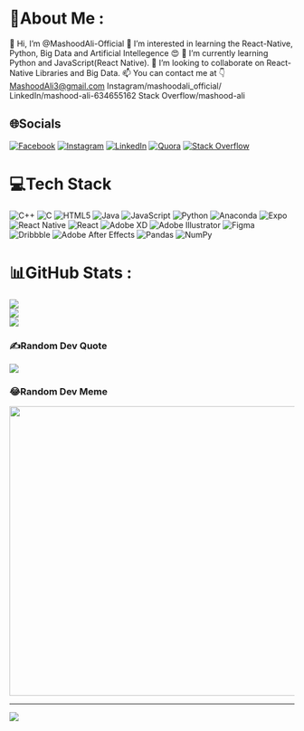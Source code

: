 # 💫About Me :
 👋 Hi, I’m @MashoodAli-Official
    👀 I’m interested in learning the React-Native, Python, Big Data and Artificial Intellegence 😍
    🌱 I’m currently learning Python and JavaScript(React Native).
    💞️ I’m looking to collaborate on React-Native Libraries and Big Data.
    📫 You can contact me at 👇
    MashoodAli3@gmail.com
    Instagram/mashoodali_official/
    LinkedIn/mashood-ali-634655162
    Stack Overflow/mashood-ali

## 🌐Socials
[![Facebook](https://img.shields.io/badge/Facebook-%231877F2.svg?logo=Facebook&logoColor=white)](https://facebook.com/MashoodAliofficial) [![Instagram](https://img.shields.io/badge/Instagram-%23E4405F.svg?logo=Instagram&logoColor=white)](https://instagram.com/MashoodAli_Official) [![LinkedIn](https://img.shields.io/badge/LinkedIn-%230077B5.svg?logo=linkedin&logoColor=white)](https://linkedin.com/in/mashood-ali-634655162) [![Quora](https://img.shields.io/badge/Quora-%23B92B27.svg?logo=Quora&logoColor=white)](https://quora.com/profile/Mashood-Ali-29) [![Stack Overflow](https://img.shields.io/badge/-Stackoverflow-FE7A16?logo=stack-overflow&logoColor=white)](https://stackoverflow.com/users/mashood-ali) 

# 💻Tech Stack
![C++](https://img.shields.io/badge/c++-%2300599C.svg?style=for-the-badge&logo=c%2B%2B&logoColor=white) ![C](https://img.shields.io/badge/c-%2300599C.svg?style=for-the-badge&logo=c&logoColor=white) ![HTML5](https://img.shields.io/badge/html5-%23E34F26.svg?style=for-the-badge&logo=html5&logoColor=white) ![Java](https://img.shields.io/badge/java-%23ED8B00.svg?style=for-the-badge&logo=java&logoColor=white) ![JavaScript](https://img.shields.io/badge/javascript-%23323330.svg?style=for-the-badge&logo=javascript&logoColor=%23F7DF1E) ![Python](https://img.shields.io/badge/python-3670A0?style=for-the-badge&logo=python&logoColor=ffdd54) ![Anaconda](https://img.shields.io/badge/Anaconda-%2344A833.svg?style=for-the-badge&logo=anaconda&logoColor=white) ![Expo](https://img.shields.io/badge/expo-1C1E24?style=for-the-badge&logo=expo&logoColor=#D04A37) ![React Native](https://img.shields.io/badge/react_native-%2320232a.svg?style=for-the-badge&logo=react&logoColor=%2361DAFB) ![React](https://img.shields.io/badge/react-%2320232a.svg?style=for-the-badge&logo=react&logoColor=%2361DAFB) ![Adobe XD](https://img.shields.io/badge/Adobe%20XD-470137?style=for-the-badge&logo=Adobe%20XD&logoColor=#FF61F6) ![Adobe Illustrator](https://img.shields.io/badge/adobeillustrator-%23FF9A00.svg?style=for-the-badge&logo=adobeillustrator&logoColor=white) 	![Figma](https://img.shields.io/badge/figma-%23F24E1E.svg?style=for-the-badge&logo=figma&logoColor=white) ![Dribbble](https://img.shields.io/badge/Dribbble-EA4C89?style=for-the-badge&logo=dribbble&logoColor=white) ![Adobe After Effects](https://img.shields.io/badge/Adobe%20After%20Effects-9999FF.svg?style=for-the-badge&logo=Adobe%20After%20Effects&logoColor=white) ![Pandas](https://img.shields.io/badge/pandas-%23150458.svg?style=for-the-badge&logo=pandas&logoColor=white) ![NumPy](https://img.shields.io/badge/numpy-%23013243.svg?style=for-the-badge&logo=numpy&logoColor=white)
# 📊GitHub Stats :
![](https://github-readme-stats.vercel.app/api?username=MashoodAli-Official&theme=radical&hide_border=false&include_all_commits=false&count_private=false)<br/>
![](https://github-readme-streak-stats.herokuapp.com/?user=MashoodAli-Official&theme=radical&hide_border=false)<br/>
![](https://github-readme-stats.vercel.app/api/top-langs/?username=MashoodAli-Official&theme=radical&hide_border=false&include_all_commits=false&count_private=false&layout=compact)

### ✍️Random Dev Quote
![](https://quotes-github-readme.vercel.app/api?type=horizontal&theme=radical)

### 😂Random Dev Meme
<img src="https://random-memer.herokuapp.com/" width="512px"/>

---
[![](https://visitcount.itsvg.in/api?id=MashoodAli-Official&icon=0&color=0)](https://visitcount.itsvg.in)
